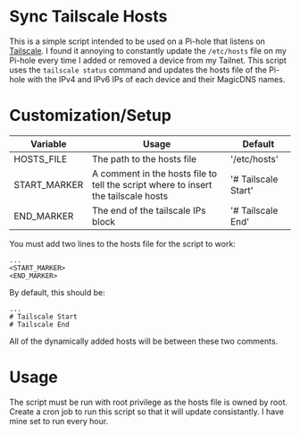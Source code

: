 # Sync Tailscale Hosts
This is a simple script intended to be used on a Pi-hole that listens on [Tailscale](https://tailscale.com/). I found it annoying to constantly update the `/etc/hosts` file on my Pi-hole every time I added or removed a device from my Tailnet. This script uses the `tailscale status` command and updates the hosts file of the Pi-hole with the IPv4 and IPv6 IPs of each device and their MagicDNS names.

# Customization/Setup
|Variable|Usage|Default|
|---|---|---|
|HOSTS_FILE|The path to the hosts file|'/etc/hosts'|
|START_MARKER|A comment in the hosts file to tell the script where to insert the tailscale hosts|'# Tailscale Start'|
|END_MARKER|The end of the tailscale IPs block|'# Tailscale End'|

You must add two lines to the hosts file for the script to work:
```
...
<START_MARKER>
<END_MARKER>
```
By default, this should be:
```
...
# Tailscale Start
# Tailscale End
```
All of the dynamically added hosts will be between these two comments.

# Usage
The script must be run with root privilege as the hosts file is owned by root. Create a cron job to run this script so that it will update consistantly. I have mine set to run every hour.
